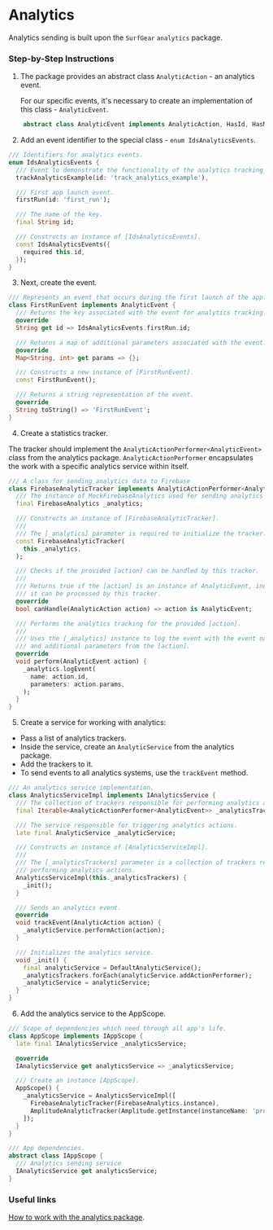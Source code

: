 # Analytics 

Analytics sending is built upon the `SurfGear` `analytics` package.

### Step-by-Step Instructions

1. The package provides an abstract class `AnalyticAction` - an analytics event.

   For our specific events, it's necessary to create an implementation of this class - `AnalyticEvent`.

```dart
    abstract class AnalyticEvent implements AnalyticAction, HasId, HasMapParams {}
```

2. Add an event identifier to the special class - `enum IdsAnalyticsEvents`.

```dart
/// Identifiers for analytics events.
enum IdsAnalyticsEvents {
  /// Event to demonstrate the functionality of the analytics tracking service.
  trackAnalyticsExample(id: 'track_analytics_example'),

  /// First app launch event.
  firstRun(id: 'first_run');

  /// The name of the key.
  final String id;

  /// Constructs an instance of [IdsAnalyticsEvents].
  const IdsAnalyticsEvents({
    required this.id,
  });
}
```
3. Next, create the event.

```dart
/// Represents an event that occurs during the first launch of the app.
class FirstRunEvent implements AnalyticEvent {
  /// Returns the key associated with the event for analytics tracking.
  @override
  String get id => IdsAnalyticsEvents.firstRun.id;

  /// Returns a map of additional parameters associated with the event.
  @override
  Map<String, int> get params => {};

  /// Constructs a new instance of [FirstRunEvent].
  const FirstRunEvent();

  /// Returns a string representation of the event.
  @override
  String toString() => 'FirstRunEvent';
}
```
4. Create a statistics tracker.

The tracker should implement the `AnalyticActionPerformer<AnalyticEvent>` class from the analytics package.
`AnalyticActionPerformer` encapsulates the work with a specific analytics service within itself.

```dart
/// A class for sending analytics data to Firebase
class FirebaseAnalyticTracker implements AnalyticActionPerformer<AnalyticEvent> {
  /// The instance of MockFirebaseAnalytics used for sending analytics data.
  final FirebaseAnalytics _analytics;

  /// Constructs an instance of [FirebaseAnalyticTracker].
  ///
  /// The [_analytics] parameter is required to initialize the tracker.
  const FirebaseAnalyticTracker(
    this._analytics,
  );

  /// Checks if the provided [action] can be handled by this tracker.
  ///
  /// Returns true if the [action] is an instance of AnalyticEvent, indicating that
  /// it can be processed by this tracker.
  @override
  bool canHandle(AnalyticAction action) => action is AnalyticEvent;

  /// Performs the analytics tracking for the provided [action].
  ///
  /// Uses the [_analytics] instance to log the event with the event name
  /// and additional parameters from the [action].
  @override
  void perform(AnalyticEvent action) {
    _analytics.logEvent(
      name: action.id,
      parameters: action.params,
    );
  }
}
```
5. Create a service for working with analytics:
- Pass a list of analytics trackers.
- Inside the service, create an `AnalyticService` from the analytics package.
- Add the trackers to it.
- To send events to all analytics systems, use the `trackEvent` method.

```dart
/// An analytics service implementation.
class AnalyticsServiceImpl implements IAnalyticsService {
  /// The collection of trackers responsible for performing analytics actions.
  final Iterable<AnalyticActionPerformer<AnalyticEvent>> _analyticsTrackers;

  /// The service responsible for triggering analytics actions.
  late final AnalyticService _analyticService;

  /// Constructs an instance of [AnalyticsServiceImpl].
  ///
  /// The [_analyticsTrackers] parameter is a collection of trackers responsible for
  /// performing analytics actions.
  AnalyticsServiceImpl(this._analyticsTrackers) {
    _init();
  }

  /// Sends an analytics event.
  @override
  void trackEvent(AnalyticAction action) {
    _analyticService.performAction(action);
  }

  /// Initializes the analytics service.
  void _init() {
    final analyticService = DefaultAnalyticService();
    _analyticsTrackers.forEach(analyticService.addActionPerformer);
    _analyticService = analyticService;
  }
}
```
6. Add the analytics service to the AppScope.

```dart
/// Scope of dependencies which need through all app's life.
class AppScope implements IAppScope {
  late final IAnalyticsService _analyticsService;

  @override
  IAnalyticsService get analyticsService => _analyticsService;

  /// Create an instance [AppScope].
  AppScope() {
    _analyticsService = AnalyticsServiceImpl([
      FirebaseAnalyticTracker(FirebaseAnalytics.instance),
      AmplitudeAnalyticTracker(Amplitude.getInstance(instanceName: 'project')),
    ]);
  }
}

/// App dependencies.
abstract class IAppScope {
  /// Analytics sending service
  IAnalyticsService get analyticsService;
}
```

### Useful links

[How to work with the analytics package](https://pub.dev/packages/analytics).



